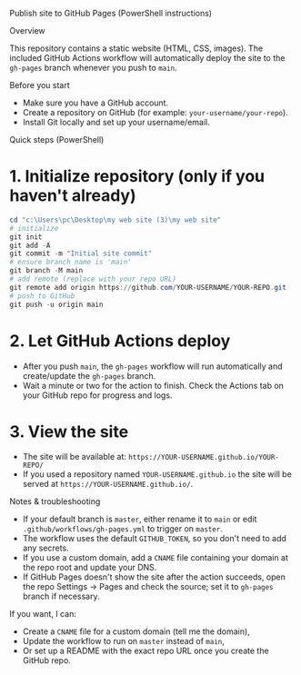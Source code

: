 Publish site to GitHub Pages (PowerShell instructions)

Overview

This repository contains a static website (HTML, CSS, images). The included GitHub Actions workflow will automatically deploy the site to the `gh-pages` branch whenever you push to `main`.

Before you start

- Make sure you have a GitHub account.
- Create a repository on GitHub (for example: `your-username/your-repo`).
- Install Git locally and set up your username/email.

Quick steps (PowerShell)

# 1. Initialize repository (only if you haven't already)
```powershell
cd "c:\Users\pc\Desktop\my web site (3)\my web site"
# initialize
git init
git add -A
git commit -m "Initial site commit"
# ensure branch name is 'main'
git branch -M main
# add remote (replace with your repo URL)
git remote add origin https://github.com/YOUR-USERNAME/YOUR-REPO.git
# push to GitHub
git push -u origin main
```

# 2. Let GitHub Actions deploy
- After you push `main`, the `gh-pages` workflow will run automatically and create/update the `gh-pages` branch.
- Wait a minute or two for the action to finish. Check the Actions tab on your GitHub repo for progress and logs.

# 3. View the site
- The site will be available at: `https://YOUR-USERNAME.github.io/YOUR-REPO/`
- If you used a repository named `YOUR-USERNAME.github.io` the site will be served at `https://YOUR-USERNAME.github.io/`.

Notes & troubleshooting

- If your default branch is `master`, either rename it to `main` or edit `.github/workflows/gh-pages.yml` to trigger on `master`.
- The workflow uses the default `GITHUB_TOKEN`, so you don't need to add any secrets.
- If you use a custom domain, add a `CNAME` file containing your domain at the repo root and update your DNS.
- If GitHub Pages doesn't show the site after the action succeeds, open the repo Settings → Pages and check the source; set it to `gh-pages` branch if necessary.

If you want, I can:
- Create a `CNAME` file for a custom domain (tell me the domain),
- Update the workflow to run on `master` instead of `main`,
- Or set up a README with the exact repo URL once you create the GitHub repo.
